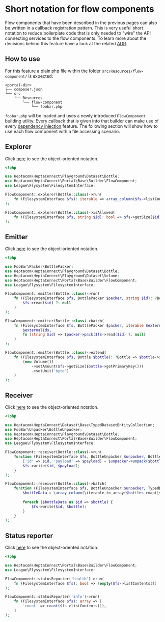 # Short notation for flow components

Flow components that have been described in the previous pages can also be written in a callback registration pattern.
This is very useful short notation to reduce boilerplate code that is only needed to "wire" the API connecting services to the flow components.
To learn more about the decisions behind this feature have a look at the related [ADR](../../reference/adr/2021-06-17-flow-component-short-notation.md).


## How to use

For this feature a plain php file within the folder `src/Resources/flow-component/` is expected:

```
<portal-dir>
├── composer.json
└── src
    └── Resources
        └── flow-component
            └── foobar.php
```

`foobar.php` will be loaded and uses a newly introduced `FlowComponent` building utility.
Every callback that is given into that builder can make use of every [dependency injection](./dependency-injection.md) feature.
The following section will show how to use each flow component with a file accessing scenario. 


## Explorer

Click [here](./explorer.md) to see the object-oriented notation.

```php
<?php

use Heptacom\HeptaConnect\Playground\Dataset\Bottle;
use Heptacom\HeptaConnect\Portal\Base\Builder\FlowComponent;
use League\Flysystem\FilesystemInterface;

FlowComponent::explorer(Bottle::class)->run(
    fn (FilesystemInterface $fs): iterable => array_column($fs->listContents(), 'path')
);

FlowComponent::explorer(Bottle::class)->isAllowed(
    fn (FilesystemInterface $fs, string $id): bool => $fs->getSize($id) > 0
);
```


## Emitter

Click [here](./emitter.md) to see the object-oriented notation.

```php
<?php

use FooBar\Packer\BottlePacker;
use Heptacom\HeptaConnect\Playground\Dataset\Bottle;
use Heptacom\HeptaConnect\Playground\Dataset\Volume;
use Heptacom\HeptaConnect\Portal\Base\Builder\FlowComponent;
use League\Flysystem\FilesystemInterface;

FlowComponent::emitter(Bottle::class)->run(
    fn (FilesystemInterface $fs, BottlePacker $packer, string $id): ?Bottle => $packer->pack(
        $fs->read($id) ?: null
    )
);

FlowComponent::emitter(Bottle::class)->batch(
    fn (FilesystemInterface $fs, BottlePacker $packer, iterable $externalIds): iterable => \iterable_map(
        $externalIds,
        fn (string $id) => $packer->pack($fs->read($id) ?: null)        
    ) 
);

FlowComponent::emitter(Bottle::class)->extend(
    fn (FilesystemInterface $fs, Bottle $bottle): ?Bottle => $bottle->setCapacity(
        (new Volume())
            ->setAmount($fs->getSize($bottle->getPrimaryKey()))
            ->setUnit('byte')
    )
);
```


## Receiver

Click [here](./receiver.md) to see the object-oriented notation.

```php
<?php

use Heptacom\HeptaConnect\Dataset\Base\TypedDatasetEntityCollection;
use FooBar\Unpacker\BottleUnpacker;
use Heptacom\HeptaConnect\Playground\Dataset\Bottle;
use Heptacom\HeptaConnect\Portal\Base\Builder\FlowComponent;
use League\Flysystem\FilesystemInterface;

FlowComponent::receiver(Bottle::class)->run(
    function (FilesystemInterface $fs, BottleUnpacker $unpacker, Bottle $bottle): void {    
        ['id' => $id, 'payload' => $payload] = $unpacker->unpack($bottle);
        $fs->write($id, $payload);
    }
);

FlowComponent::receiver(Bottle::class)->batch(
    function (FilesystemInterface $fs, BottleUnpacker $unpacker, TypedDatasetEntityCollection $bottles): void {
        $bottleData = \array_column(\iterable_to_array($bottles->map([$unpacker, 'unpack'])), 'payload', 'id');
        
        foreach ($bottleData as $id => $bottle) {
            $fs->write($id, $bottle);
        }
    }
);
```


## Status reporter

Click [here](./status-reporting.md) to see the object-oriented notation.

```php
<?php

use Heptacom\HeptaConnect\Portal\Base\Builder\FlowComponent;
use League\Flysystem\FilesystemInterface;

FlowComponent::statusReporter('health')->run(
    fn (FilesystemInterface $fs): bool => !empty($fs->listContents())
);

FlowComponent::statusReporter('info')->run(
    fn (FilesystemInterface $fs): array => [
        'count' => count($fs->listContents()),
    ]
);
```
